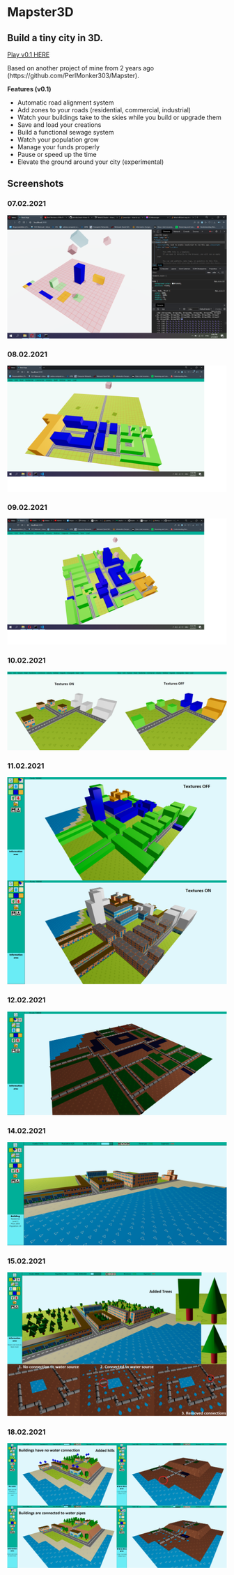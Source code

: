 <h1>Mapster3D</h1>
<h2>Build a tiny city in 3D.</h2>
<a href="https://mapster3d.vercel.app">Play v0.1 HERE</a>
<p>
Based on another project of mine from 2 years ago (https://github.com/PerlMonker303/Mapster).
</p>

<b>Features (v0.1)</b>
<ul>
<li>Automatic road alignment system</li>
<li>Add zones to your roads (residential, commercial, industrial)</li>
<li>Watch your buildings take to the skies while you build or upgrade them</li>
<li>Save and load your creations</li>
<li>Build a functional sewage system</li>
<li>Watch your population grow</li>
<li>Manage your funds properly</li>
<li>Pause or speed up the time</li>
<li>Elevate the ground around your city (experimental)</li>
</ul>

<h2>Screenshots</h2>
<h3>07.02.2021</h3>

![Image 0](pic0.png)

<h3>08.02.2021</h3>

![Image 1](pic1.png)

<h3>09.02.2021</h3>

![Image 2](pic2.png)

<h3>10.02.2021</h3>

![Image 3](pic3.png)

<h3>11.02.2021</h3>

![Image 4](pic4.png)

<h3>12.02.2021</h3>

![Image 5](pic5.png)

<h3>14.02.2021</h3>

![Image 6](pic6.png)

<h3>15.02.2021</h3>

![Image 7](pic7.png)

<h3>18.02.2021</h3>

![Image 8](pic8.png)